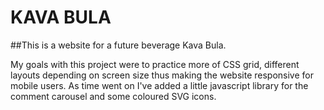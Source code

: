 # KAVA BULA

##This is a website for a future beverage Kava Bula.

My goals with this project were to practice more of CSS grid, different layouts depending on screen size thus making the website responsive for mobile users. As time went on I've added a little javascript library for the comment carousel and some coloured SVG icons.
